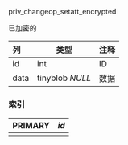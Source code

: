 priv_changeop_setatt_encrypted

已加密的



| 列   | 类型            | 注释 |
| :--- | --------------- | ---- |
| id   | int             | ID   |
| data | tinyblob *NULL* | 数据 |

### 索引

| PRIMARY | *id* |
| :------ | ---- |
|         |      |